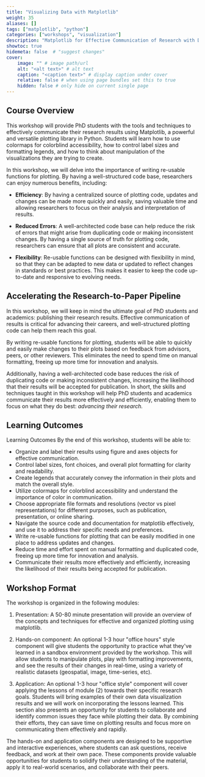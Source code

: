 ```yaml
---
title: "Visualizing Data with Matplotlib"
weight: 35
aliases: []
tags: ["matplotlib", "python"]
categories: ["workshops", "visualization"]
description: "Matplotlib for Effective Communication of Research with Data Visualization"
showtoc: true
hidemeta: false  # "suggest changes"
cover:
    image: "" # image path/url
    alt: "<alt text>" # alt text
    caption: "<caption text>" # display caption under cover
    relative: false # when using page bundles set this to true
    hidden: false # only hide on current single page
---
```


## Course Overview

This workshop will provide PhD students with the tools and techniques to effectively communicate their research results using Matplotlib, a powerful and versatile plotting library in Python. Students will learn how to use colormaps for colorblind accessibility, how to control label sizes and formatting legends, and how to think about manipulation of the visualizations they are trying to create.

In this workshop, we will delve into the importance of writing re-usable functions for plotting. By having a well-structured code base, researchers can enjoy numerous benefits, including:

- **Efficiency**: By having a centralized source of plotting code, updates and changes can be made more quickly and easily, saving valuable time and allowing researchers to focus on their analysis and interpretation of results.

- **Reduced Errors**: A well-architected code base can help reduce the risk of errors that might arise from duplicating code or making inconsistent changes. By having a single source of truth for plotting code, researchers can ensure that all plots are consistent and accurate.

- **Flexibility**: Re-usable functions can be designed with flexibility in mind, so that they can be adapted to new data or updated to reflect changes in standards or best practices. This makes it easier to keep the code up-to-date and responsive to evolving needs.

## Accelerating the Research-to-Paper Pipeline

In this workshop, we will keep in mind the ultimate goal of PhD students and academics: publishing their research results. 
Effective communication of results is critical for advancing their careers, and well-structured plotting code can help them reach this goal.

By writing re-usable functions for plotting, students will be able to quickly and easily make changes to their plots based on feedback from advisors, peers, or other reviewers.
This eliminates the need to spend time on manual formatting, freeing up more time for innovation and analysis.

Additionally, having a well-architected code base reduces the risk of duplicating code or making inconsistent changes, increasing the likelihood that their results will be accepted for publication.
In short, the skills and techniques taught in this workshop will help PhD students and academics communicate their results more effectively and efficiently, enabling them to focus on what they do best: *advancing their research.*

## Learning Outcomes

Learning Outcomes
By the end of this workshop, students will be able to:

- Organize and label their results using figure and axes objects for effective communication.
- Control label sizes, font choices, and overall plot formatting for clarity and readability.
- Create legends that accurately convey the information in their plots and match the overall style.
- Utilize colormaps for colorblind accessibility and understand the importance of color in communication.
- Choose appropriate file formats and resolutions (vector vs pixel representations) for different purposes, such as publication, presentation, or online sharing.
- Navigate the source code and documentation for matplotlib effectively, and use it to address their specific needs and preferences.
- Write re-usable functions for plotting that can be easily modified in one place to address updates and changes.
- Reduce time and effort spent on manual formatting and duplicated code, freeing up more time for innovation and analysis.
- Communicate their results more effectively and efficiently, increasing the likelihood of their results being accepted for publication.

## Workshop Format

The workshop is organized in the following modules:

1. Presentation: A 50-80 minute presentation will provide an overview of the concepts and techniques for effective and organized plotting using matplotlib.

2. Hands-on component: An optional 1-3 hour "office hours" style component will give students the opportunity to practice what they've learned in a sandbox environment provided by the workshop. This will allow students to manipulate plots, play with formatting improvements, and see the results of their changes in real-time, using a variety of realistic datasets (geospatial, image, time-series, etc).

3. Application: An optional 1-3 hour "office style" component will cover applying the lessons of module (2) towards their specific research goals. Students will bring examples of their own data visualization results and we will work on incorporating the lessons learned. This section also presents an opportunity for students to collaborate and identify common issues they face while plotting their data. By combining their efforts, they can save time on plotting results and focus more on communicating them effectively and rapidly.

The hands-on and application components are designed to be supportive and interactive experiences, where students can ask questions, receive feedback, and work at their own pace. These components provide valuable opportunities for students to solidify their understanding of the material, apply it to real-world scenarios, and collaborate with their peers.
